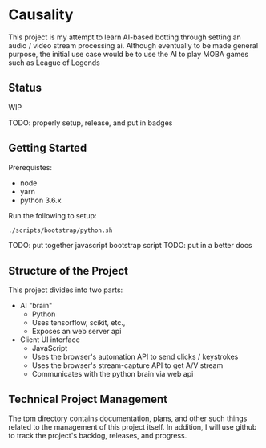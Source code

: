 # Causality

This project is my attempt to learn AI-based botting through setting an audio / video stream processing ai. Although eventually to be made general purpose, the initial use case would be to use the AI to play MOBA games such as League of Legends

## Status

WIP

TODO: properly setup, release, and put in badges

## Getting Started

Prerequistes:
- node
- yarn
- python 3.6.x

Run the following to setup:

```zsh
./scripts/bootstrap/python.sh
```

TODO: put together javascript bootstrap script
TODO: put in a better docs

## Structure of the Project

This project divides into two parts:

- AI "brain"
  - Python
  - Uses tensorflow, scikit, etc.,
  - Exposes an web server api
- Client UI interface
  - JavaScript
  - Uses the browser's automation API to send clicks / keystrokes
  - Uses the browser's stream-capture API to get A/V stream
  - Communicates with the python brain via web api

## Technical Project Management

The [tpm](./tpm) directory contains documentation, plans, and other such things related to the management of this project itself. In addition, I will use github to track the project's backlog, releases, and progress.